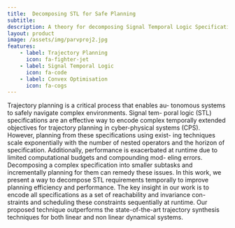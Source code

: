 ```yaml
---
title:  Decomposing STL for Safe Planning
subtitle: 
description: A theory for decomposing Signal Temporal Logic Specifications
layout: product
image: /assets/img/parvproj2.jpg
features:
    - label: Trajectory Planning
      icon: fa-fighter-jet
    - label: Signal Temporal Logic
      icon: fa-code
    - label: Convex Optimisation
      icon: fa-cogs
---
```


Trajectory planning is a critical process that enables au-
tonomous systems to safely navigate complex environments. Signal tem-
poral logic (STL) specifications are an effective way to encode complex
temporally extended objectives for trajectory planning in cyber-physical
systems (CPS). However, planning from these specifications using exist-
ing techniques scale exponentially with the number of nested operators
and the horizon of specification. Additionally, performance is exacerbated
at runtime due to limited computational budgets and compounding mod-
eling errors. Decomposing a complex specification into smaller subtasks
and incrementally planning for them can remedy these issues. In this
work, we present a way to decompose STL requirements temporally to
improve planning efficiency and performance. The key insight in our work
is to encode all specifications as a set of reachability and invariance con-
straints and scheduling these constraints sequentially at runtime. Our
proposed technique outperforms the state-of-the-art trajectory synthesis
techniques for both linear and non linear dynamical systems. 
